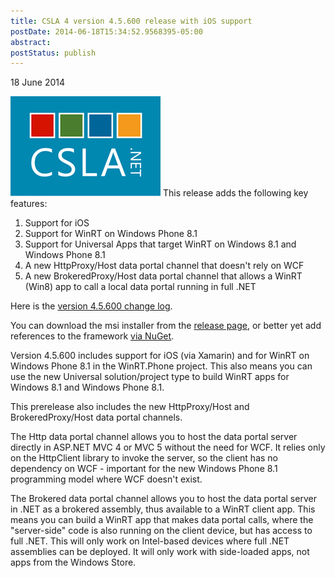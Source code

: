 ```yaml
---
title: CSLA 4 version 4.5.600 release with iOS support
postDate: 2014-06-18T15:34:52.9568395-05:00
abstract: 
postStatus: publish
---
```

18 June 2014

[![csla win8_full](binary/WindowsLiveWriter/CSLA4version4.5.600releasewithiOSsupport_DB1C/csla%20win8_full_thumb.png "csla win8_full")](binary/WindowsLiveWriter/CSLA4version4.5.600releasewithiOSsupport_DB1C/csla%20win8_full_2.png) This release adds the following key features:

1. Support for iOS
2. Support for WinRT on Windows Phone 8.1
3. Support for Universal Apps that target WinRT on Windows 8.1 and Windows Phone 8.1
4. A new HttpProxy/Host data portal channel that doesn't rely on WCF
5. A new BrokeredProxy/Host data portal channel that allows a WinRT (Win8) app to call a local data portal running in full .NET


Here is the [version 4.5.600 change log](https://github.com/MarimerLLC/csla/issues?milestone=8&amp;page=1&amp;state=closed).

You can download the msi installer from the [release page](https://github.com/MarimerLLC/csla/releases/tag/v4.5.600), or better yet add references to the framework [via NuGet](http://www.nuget.org/packages?q=csla).

Version 4.5.600 includes support for iOS (via Xamarin) and for WinRT on Windows Phone 8.1 in the WinRT.Phone project. This also means you can use the new Universal solution/project type to build WinRT apps for Windows 8.1 and Windows Phone 8.1.

This prerelease also includes the new HttpProxy/Host and BrokeredProxy/Host data portal channels.

The Http data portal channel allows you to host the data portal server directly in ASP.NET MVC 4 or MVC 5 without the need for WCF. It relies only on the HttpClient library to invoke the server, so the client has no dependency on WCF - important for the new Windows Phone 8.1 programming model where WCF doesn't exist.

The Brokered data portal channel allows you to host the data portal server in .NET as a brokered assembly, thus available to a WinRT client app. This means you can build a WinRT app that makes data portal calls, where the "server-side" code is also running on the client device, but has access to full .NET. This will only work on Intel-based devices where full .NET assemblies can be deployed. It will only work with side-loaded apps, not apps from the Windows Store.
